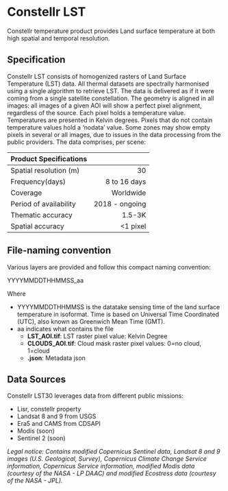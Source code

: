 # Constellr LST

Constellr temperature product provides Land surface temperature at both high spatial and temporal
resolution.


## Specification

Constellr LST consists of homogenized rasters of Land Surface Temperature (LST) data. All thermal
datasets are spectrally harmonised using a single algorithm to retrieve LST.
The data is delivered as if it were coming from a single satellite constellation.
The geometry is aligned in all images: all images of a given AOI will show a perfect pixel alignment,
regardless of the source.
Each pixel holds a temperature value. Temperatures are presented in Kelvin degrees.
Pixels that do not contain temperature values hold a ‘nodata’ value. Some zones may show empty pixels in
several or all images, due to issues in the data processing from the public providers. The data comprises,
per scene:


| Product Specifications                |                       |
|---                                    |----:                  |
| Spatial resolution (m)                | 30                    |
| Frequency(days)                       | 8 to 16 days          |
| Coverage                              | Worldwide             |
| Period of availability                | 2018 - ongoing        |
| Thematic accuracy                     |  1.5-3K               |
| Spatial accuracy                      | <1 pixel              |


## File-naming convention

Various layers are provided and follow this compact naming convention:

YYYYMMDDTHHMMSS_aa

Where

-   YYYYMMDDTHHMMSS is the datatake sensing time of the land surface
    temperature in isoformat. Time is based on Universal Time Coordinated (UTC), also
    known as Greenwich Mean Time (GMT).
-   aa indicates what contains the file
    - **LST_AOI.tif**: LST raster
        pixel value: Kelvin Degree
    - **CLOUDS_AOI.tif**: Cloud mask raster
        pixel values: 0=no cloud, 1=cloud
    - **.json**: Metadata json



## Data Sources

Constellr LST30 leverages data from different public missions:

-   Lisr, constellr property
-   Landsat 8 and 9 from USGS
-   Era5 and CAMS from CDSAPI
-   Modis (soon)
-   Sentinel 2 (soon)

*Legal notice: Contains modified Copernicus Sentinel data, Landsat 8 and 9 images (U.S. Geological, Survey), Copernicus Climate Change Service information, Copernicus Service information, modified Modis data (courtesy of the NASA - LP DAAC) and modified Ecostress data (courtesy of the NASA - JPL).*